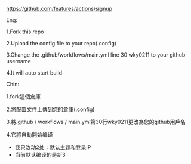 https://github.com/features/actions/signup

Eng:

1.Fork this repo

2.Upload the config file to your repo(.config)

3.Change the .github/workflows/main.yml line 30 wky0211 to your github username

4.It will auto start build

Chin:

1.fork這個倉庫

2.將配置文件上傳到您的倉庫(.config)

3.將.github / workflows / main.yml第30行wky0211更改為您的github用戶名

4.它將自動開始编译

- 我只改动2处：默认主题和登录IP
- 当前默认编译的是新3
